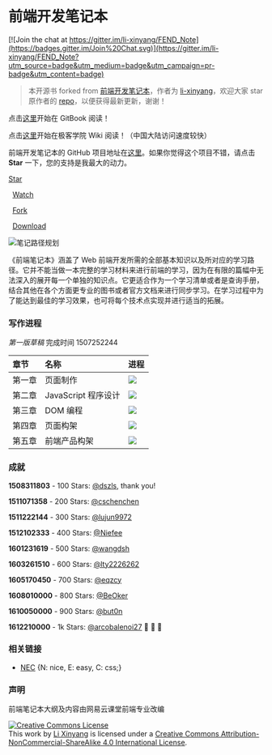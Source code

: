 # 前端开发笔记本

[![Join the chat at https://gitter.im/li-xinyang/FEND_Note](https://badges.gitter.im/Join%20Chat.svg)](https://gitter.im/li-xinyang/FEND_Note?utm_source=badge&utm_medium=badge&utm_campaign=pr-badge&utm_content=badge)

> 本开源书 forked from [前端开发笔记本](https://github.com/li-xinyang/FE_Note)，作者为 [li-xinyang](https://github.com/li-xinyang)，欢迎大家 star 原作者的 [repo](https://github.com/li-xinyang/FE_Note)，以便获得最新更新，谢谢！

点击[这里](https://www.gitbook.com/read/book/li-xinyang/frontend-notebook)开始在 GitBook 阅读！

点击[这里](http://wiki.jikexueyuan.com/project/fend_note/)开始在极客学院 Wiki 阅读！（中国大陆访问速度较快）

前端开发笔记本的 GitHub 项目地址在[这里](https://github.com/li-xinyang/FEND_Note)。如果你觉得这个项目不错，请点击 **Star** 一下，您的支持是我最大的动力。

<!-- Place this tag where you want the button to render. -->

<a class="github-button" href="https://github.com/li-xinyang/FEND_Note" data-style="mega" data-count-href="/li-xinyang/FEND_Note/stargazers" data-count-api="/repos/li-xinyang/FEND_Note#stargazers_count" data-count-aria-label="# stargazers on GitHub" aria-label="Star li-xinyang/FEND_Note on GitHub">Star</a>

&nbsp;&nbsp;<a class="github-button" href="https://github.com/li-xinyang/FEND_Note" data-style="mega" data-count-href="/li-xinyang/FEND_Note/watchers" data-count-api="/repos/li-xinyang/FEND_Note#subscribers_count" data-count-aria-label="# watchers on GitHub" aria-label="Watch li-xinyang/FEND_Note on GitHub">Watch</a>

&nbsp;&nbsp;<a class="github-button" href="https://github.com/li-xinyang/FEND_Note/fork" data-style="mega" data-count-href="/li-xinyang/FEND_Note/network" data-count-api="/repos/li-xinyang/FEND_Note#forks_count" data-count-aria-label="# forks on GitHub" aria-label="Fork li-xinyang/FEND_Note on GitHub">Fork</a>

&nbsp;&nbsp;<a class="github-button" href="https://github.com/li-xinyang/FEND_Note/archive/master.zip" data-style="mega" aria-label="Download li-xinyang/FEND_Note on GitHub">Download</a>

![笔记路径规划](img/C/career-path.jpg)

《前端笔记本》涵盖了 Web 前端开发所需的全部基本知识以及所对应的学习路径。它并不能当做一本完整的学习材料来进行前端的学习，因为在有限的篇幅中无法深入的展开每一个单独的知识点。它更适合作为一个学习清单或者是查询手册，结合其他在各个方面更专业的图书或者官方文档来进行同步学习。在学习过程中为了能达到最佳的学习效果，也可将每个技术点实现并进行适当的拓展。

### 写作进程

*第一版草稿* 完成时间 1507252244

| 章节   | 名称              | 进程                                |
| :--- | :-------------- | :-------------------------------- |
| 第一章  | 页面制作            | ![](http://progressed.io/bar/100) |
| 第二章  | JavaScript 程序设计 | ![](http://progressed.io/bar/100) |
| 第三章  | DOM 编程          | ![](http://progressed.io/bar/100) |
| 第四章  | 页面构架            | ![](http://progressed.io/bar/100) |
| 第五章  | 前端产品构架          | ![](http://progressed.io/bar/100) |

### 成就

**1508311803** - 100 Stars: [@dszls](https://github.com/dszls), thank you!

**1511071358** - 200 Stars: [@cschenchen](https://github.com/cschenchen)

**1511222144** - 300 Stars: [@lujun9972](https://github.com/lujun9972)

**1512102333** - 400 Stars: [@Niefee](https://github.com/Niefee)

**1601231619** - 500 Stars: [@wangdsh](https://github.com/wangdsh)

**1603261510** - 600 Stars: [@lty2226262](https://github.com/lty2226262)

**1605170450** - 700 Stars: [@eqzcy](https://github.com/eqzcy)

**1608010000** - 800 Stars: [@BeOker](https://github.com/BeOker)

**1610050000** - 900 Stars: [@but0n](https://github.com/but0n)

**1612210000** - 1k  Stars: [@arcobalenoi27](https://github.com/arcobalenoi27) :tada: :tada: :tada:

### 相关链接

- [NEC](http://nec.netease.com/) {N: nice, E: easy, C: css;}

### 声明

前端笔记本大纲及内容由网易云课堂前端专业改编

<a rel="license" href="http://creativecommons.org/licenses/by-nc-sa/4.0/"><img alt="Creative Commons License" style="border-width:0" src="https://i.creativecommons.org/l/by-nc-sa/4.0/80x15.png" /></a><br />This work by <a xmlns:cc="http://creativecommons.org/ns#" href="li-xinyang.com" property="cc:attributionName" rel="cc:attributionURL">Li Xinyang</a> is licensed under a <a rel="license" href="http://creativecommons.org/licenses/by-nc-sa/4.0/">Creative Commons Attribution-NonCommercial-ShareAlike 4.0 International License</a>.

<!-- Place this tag right after the last button or just before your close body tag. -->

<script async defer id="github-bjs" src="https://buttons.github.io/buttons.js"></script>
